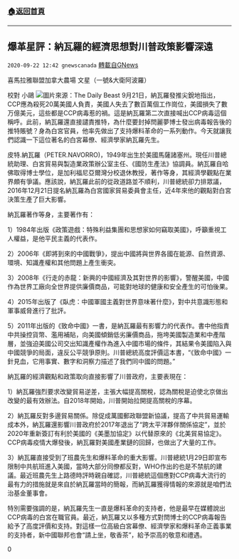 ###  [:house:返回首頁](https://github.com/ourhimalayas/txt)
---

## 爆革星評：納瓦羅的經濟思想對川普政策影響深遠
`2020-09-22 12:42 gnewscanada` [轉載自GNews](https://gnews.org/zh-hant/377920/)

喜馬拉雅聯盟加拿大農場 文星（一號&大衛阿波羅）

校對 小鷗
![](https://s3.amazonaws.com/gnews-media-offload/wp-content/uploads/2020/09/22123230/The-Daily-Beast.jpg)圖片來源：The Daily Beast 
9月21日，納瓦羅發推尖銳地指出，CCP應為殺死20萬美國人負責，美國人失去了數百萬個工作崗位，美國損失了數万億美元，這些都是CCP病毒惹的禍。這是納瓦羅第二次直接喊出CCP病毒這個稱呼。此前，納瓦羅還直接譴責推特，為什麼要封掉閆麗夢博士發出病毒報告後的推特賬號？身為白宮官員，他率先做出了支持爆料革命的一系列動作。今天就讓我們認識一下這位著名的白宮幕僚、經濟學家納瓦羅先生。

皮特.納瓦羅（PETER.NAVORRO)，1949年出生於美國馬薩諸塞州。現任川普總統助理、白宮貿易與製造業政策辦公室主任、《國防生產法》協調員。納瓦羅自哈佛取得博士學位，是加利福尼亞爾灣分校退休教授，著作等身，其經濟學觀點在業界頗有爭議。應該說，納瓦羅此前的從政道路並不順利，川普總統卻力排眾議，2016年12月21日提名納瓦羅為白宮國家貿易委員會主任，近4年來他的觀點對白宮決策生產了巨大影響。

納瓦羅著作等身，主要著作有：

1）1984年出版《政策遊戲：特殊利益集團和思想家如何竊取美國》，呼籲重視工人權益，是他平民主義的代表作。

2）2006年《即將到來的中國戰爭》，提出中國將與世界各國在能源、自然資源、環境、知識產權和其他問題上產生衝突。

3）2008年《行走的赤龍：新興的中國經濟及其對世界的影響》，警醒美國，中國作為世界工廠向全世界提供廉價商品，可能對地球的健康和安全產生的可怕後果。

4）2015年出版了《臥虎：中國軍國主義對世界意味著什麼》，對中共意識形態和軍事威脅進行了批評。

5）2011年出版的《致命中國》一書，是納瓦羅最有影響力的代表作。書中他指責中共操控貨幣、濫用補貼，向美國傾銷低劣廉價商品，拖垮美國製造業和中產階層，並強迫美國公司交出知識產權作為進入中國市場的條件，其結果令美國陷入與中國競爭的局面，違反公平競爭原則。川普總統高度評價這本書，“《致命中國》一針見血，它用事實、數字和洞察力描述了我們同中國的問題。”

納瓦羅的經濟觀點和政策取向直接影響了川普政府，主要表現在：

1）納瓦羅強烈要求改變貿易逆差，主張大幅提高關稅，認為關稅是迫使北京做出改變的最有效辦法。自2018年開始，川普開始拉開提高關稅的序幕。

2）納瓦羅反對多邊貿易關係。除促成萬國郵政聯盟新協議，提高了中共貿易運輸成本外，納瓦羅還影響川普政府於2017年退出了“跨太平洋夥伴關係協定”，並於2020年重新簽訂有利於美國的《美墨加協定》以代替原來的《北美貿易協定》。 CCP病毒疫情大爆發後，納瓦羅對美國產業鏈的回歸，也做出了大量的工作。

3）納瓦羅直接受到了班農先生和爆料革命的重大影響。川普總統1月29日即宣布限制中共航班進入美國，當時大部分同僚都反對，WHO作出的也是不禁航的建議。最近班農先生上路德時評時親自確認，川普總統這個應對CCP病毒大流行的最有力的措施就是來自於納瓦羅當時的簡報，而納瓦羅獲得情報的來源就是咱們法治基金董事會。

特別需要強調的是，納瓦羅先生一直是爆料革命的支持者，他是最早在媒體說出CCP病毒的白宮在職官員。最近，納瓦羅又以多種方式對閆博士的CCP病毒報告給予了高度評價和支持。對這樣一位高級白宮幕僚、經濟學家和爆料革命正義事業的支持者，新中國聯邦也會“請上坐，敬香茶”，給予崇高的敬意和禮遇。

0
